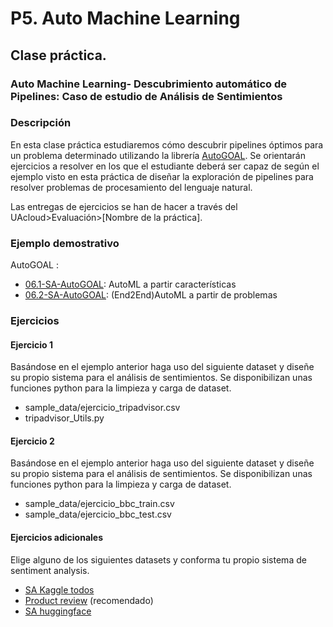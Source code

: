 P5. Auto Machine Learning
====================================

## **Clase práctica.**

### Auto Machine Learning- Descubrimiento automático de Pipelines: Caso de estudio de Análisis de Sentimientos

<!-- **Autores:**

- [Yoan Gutiérrez Vázquez][yoan]
- [José Ignacio Abreu Salas][abreu] -->

### Descripción

En esta clase práctica estudiaremos cómo descubrir pipelines óptimos para un problema determinado utilizando la librería [AutoGOAL].
Se orientarán ejercicios a resolver en los que el estudiante deberá ser capaz de según el ejemplo visto en esta práctica de diseñar la exploración de pipelines para resolver problemas de procesamiento del lenguaje natural.

Las entregas de ejercicios se han de hacer a través del UAcloud>Evaluación>[Nombre de la práctica].

### Ejemplo demostrativo

AutoGOAL :

- [06.1-SA-AutoGOAL]: AutoML a partir características
- [06.2-SA-AutoGOAL]: (End2End)AutoML a partir de problemas

### Ejercicios

#### Ejercicio 1

Basándose en el ejemplo anterior haga uso del siguiente dataset y diseñe su propio sistema para el análisis de sentimientos. Se disponibilizan unas funciones python para la limpieza y carga de dataset.

- sample_data/ejercicio_tripadvisor.csv
- tripadvisor_Utils.py

#### Ejercicio 2

Basándose en el ejemplo anterior haga uso del siguiente dataset y diseñe su propio sistema para el análisis de sentimientos. Se disponibilizan unas funciones python para la limpieza y carga de dataset.

- sample_data/ejercicio_bbc_train.csv
- sample_data/ejercicio_bbc_test.csv

#### Ejercicios adicionales

Elige alguno de los siguientes datasets y conforma tu propio sistema de sentiment analysis.

- [SA Kaggle todos][kaggle]
- [Product review][product] (recomendado)
- [SA huggingface][huggingface]

[huggingface]: https://huggingface.co/datasets?search=sentiment
[product]: https://www.kaggle.com/arbazkhan971/product-sentiment-analysis
[kaggle]: https://www.kaggle.com/search?q=sentiment+analysis+in%3Adatasets

[yoan]: https://orcid.org/0000-0002-4052-7427
[abreu]: https://orcid.org/0000-0002-4637-4206

[06.1-SA-AutoGOAL]: https://github.com/TeachingTextMining/TextClassification/blob/main/06-SA-AutoGOAL/06-TextClassification-with-AutoGOAL.ipynb
[06.2-SA-AutoGOAL]: https://github.com/TeachingTextMining/TextClassification/blob/main/06-SA-AutoGOAL/06-TextClassification-with-AutoGOAL-End2End.ipynb
[AutoGOAL]: https://autogoal.github.io/
